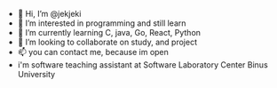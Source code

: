 - 👋 Hi, I’m @jekjeki
- 👀 I’m interested in programming and still learn
- 🌱 I’m currently learning C, java, Go, React, Python
- 💞️ I’m looking to collaborate on study, and project
- 📫 you can contact me, because im open
- i'm software teaching assistant at Software Laboratory Center Binus University

<!---
jekjeki/jekjeki is a ✨ special ✨ repository because its `README.md` (this file) appears on your GitHub profile.
You can click the Preview link to take a look at your changes.
--->

